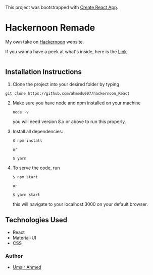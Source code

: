 This project was bootstrapped with [Create React App](https://github.com/facebookincubator/create-react-app).

# Hackernoon Remade

My own take on [Hackernoon](https://news.ycombinator.com/) website.

If you wanna have a peek at what's inside, here is the [Link]()

```

```

## Installation Instructions

1. Clone the project into your desired folder by typing

```
git clone https://github.com/ahmedu007/hackernoon_React
```

2. Make sure you have node and npm installed on your machine

   ```
   node -v
   ```

   you will need version 8.x or above to run this properly.

3. Install all dependencies:

   ```
   $ npm install

   or

   $ yarn
   ```

4. To serve the code, run

   ```
   $ npm start

   or

   $ yarn start
   ```

   this will navigate to your localhost:3000 on your default browser.

## Technologies Used

- React
- Material-UI
- CSS

### Author

- [Umair Ahmed](https://github.com/ahmedu007)

